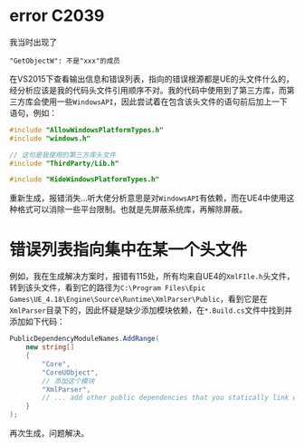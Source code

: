 # error C2039

我当时出现了

```
"GetObjectW": 不是"xxx"的成员
```

在VS2015下查看输出信息和错误列表，指向的错误根源都是UE的头文件什么的，经分析应该是我的代码头文件引用顺序不对。我的代码中使用到了第三方库，而第三方库会使用一些`WindowsAPI`，因此尝试着在包含该头文件的语句前后加上一下语句，例如：

```c++
#include "AllowWindowsPlatformTypes.h"
#include "windows.h"

// 这句是我使用的第三方库头文件
#include "ThirdParty/Lib.h"

#include "HideWindowsPlatformTypes.h"
```

重新生成，报错消失...听大佬分析意思是对`WindowsAPI`有依赖，而在UE4中使用这种格式可以消除一些平台限制。也就是先屏蔽系统库，再解除屏蔽。

# 错误列表指向集中在某一个头文件

例如，我在生成解决方案时，报错有115处，所有均来自UE4的`XmlFIle.h`头文件，转到该头文件，看到它的路径为`C:\Program Files\Epic Games\UE_4.18\Engine\Source\Runtime\XmlParser\Public`，看到它是在`XmlParser`目录下的，因此怀疑是缺少添加模块依赖，在`*.Build.cs`文件中找到并添加如下代码：

```csharp
PublicDependencyModuleNames.AddRange(
    new string[]
    {
        "Core",
        "CoreUObject",
        // 添加这个模块
        "XmlParser",
        // ... add other public dependencies that you statically link with here ...
    }
);

```

再次生成，问题解决。

